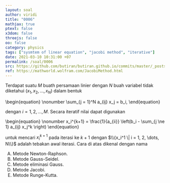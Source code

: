 ```yaml
---
layout: soal
author: viridi
title: "0006"
mathjax: true
ptext: false
x3dom: false
threejs: false
oo: false
category: physics
tags: ["sysmtem of linear equation", "jacobi method", "iterative"]
date: 2021-03-10 10:31:00 +07
permalink: /soal/0006
src: https://github.com/butiran/butiran.github.io/commits/master/_posts/soal/00/2021-03-10-jacobi-method.md
ref: https://mathworld.wolfram.com/JacobiMethod.html
---
```

Terdapat suatu $M$ buath persamaan linier dengan $N$ buah variabel tidak diketahui $(x_1, x_2, \dots, x_N)$ dalam bentuk

\begin{equation} \nonumber
\sum_{j = 1}^N a_{ij} x_j = b_i,
\end{equation}

dengan $i = 1, 2, \dots, M$. Secara iteratif nilai dapat digunakan

\begin{equation} \nonumber
x_i^{k+1} = \frac{1}{a_{ii}} \left(b_i - \sum_{j \ne 1} a_{ij} x_j^k \right)
\end{equation}

untuk mencari $x_i^{k+1}$ pada iterasi ke $k+1$ dengan $\\{x_i^1 \| i = 1, 2, \dots, N\\}$ adalah tebakan awal iterasi. Cara di atas dikenal dengan nama

<ol type="A">
<li>Metode Newton-Raphson.
<li>Metode Gauss-Seidel.
<li>Metode eliminasi Gauss.
<li>Metode Jacobi.
<li>Metode Runge-Kutta.
